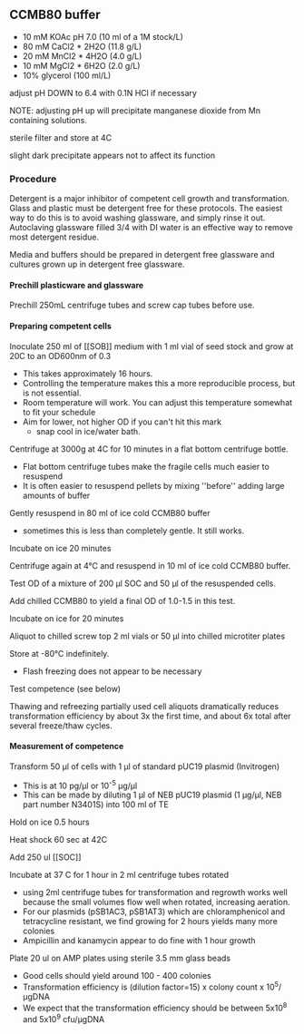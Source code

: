 ## CCMB80 buffer
- 10 mM KOAc pH 7.0 (10 ml of a 1M stock/L)
- 80 mM CaCl2 * 2H2O (11.8 g/L)
- 20 mM MnCl2 * 4H2O (4.0 g/L)
- 10 mM MgCl2 * 6H2O (2.0 g/L)
- 10% glycerol (100 ml/L)

adjust pH DOWN to 6.4 with 0.1N HCl if necessary

NOTE: adjusting pH up will precipitate manganese dioxide from Mn containing solutions.

sterile filter and store at 4C

slight dark precipitate appears not to affect its function

### Procedure

Detergent is a major inhibitor of competent cell growth and transformation.  Glass and plastic
must be detergent free for these protocols.  The easiest way to do this is to avoid washing
glassware, and simply rinse it out.  Autoclaving glassware filled 3/4 with DI water is an effective
way to remove most detergent residue.  

Media and buffers should be prepared in detergent free glassware and cultures grown up in detergent free glassware.

#### Prechill plasticware and glassware
Prechill 250mL centrifuge tubes and screw cap tubes before use.


#### Preparing competent cells
Inoculate 250 ml of [[SOB]] medium with 1 ml vial of seed stock and grow at 20C to an OD600nm of 0.3

- This takes approximately 16 hours.
- Controlling the temperature makes this a more reproducible process, but is not essential.
- Room temperature will work.  You can adjust this temperature somewhat to fit your schedule
- Aim for lower, not higher OD if you can't hit this mark
  - snap cool in ice/water bath.

Centrifuge at 3000g at 4C for 10 minutes in a flat bottom centrifuge bottle.
- Flat bottom centrifuge tubes make the fragile cells much easier to resuspend
- It is often easier to resuspend pellets by mixing ''before'' adding large amounts of buffer

Gently resuspend in 80 ml of ice cold CCMB80 buffer
- sometimes this is less than completely gentle.  It still works.

Incubate on ice 20 minutes

Centrifuge again at 4&deg;C and resuspend in 10 ml of ice cold CCMB80 buffer.

Test OD of a mixture of 200 &mu;l SOC and 50 &mu;l of the resuspended cells.

Add chilled CCMB80 to yield a final OD of 1.0-1.5 in this test.  

Incubate on ice for 20 minutes

Aliquot to chilled screw top 2 ml vials or 50 &mu;l into chilled microtiter plates

Store at -80&deg;C indefinitely.
- Flash freezing does not appear to be necessary

Test competence (see below)

Thawing and  refreezing partially used cell aliquots dramatically reduces transformation efficiency by about 3x the first time, and about 6x total after several freeze/thaw cycles.

#### Measurement of competence

Transform 50 &mu;l of cells with 1 &mu;l of standard pUC19 plasmid (Invitrogen)
- This is at 10 pg/&mu;l or 10<sup>-5</sup> &mu;g/&mu;l
- This can be made by diluting 1 &mu;l of NEB pUC19 plasmid (1 &mu;g/&mu;l, NEB part number N3401S) into 100 ml of TE

Hold on ice 0.5 hours

Heat shock 60 sec at 42C

Add 250 ul [[SOC]]

Incubate at 37 C for 1 hour in 2 ml centrifuge tubes rotated
- using 2ml centrifuge tubes for transformation and regrowth works well because the small volumes flow well when rotated, increasing aeration.
- For our plasmids (pSB1AC3, pSB1AT3) which are chloramphenicol and tetracycline resistant, we find growing for 2 hours yields many more colonies
- Ampicillin and kanamycin appear to do fine with 1  hour growth

Plate 20 ul on AMP plates using sterile 3.5 mm glass beads
- Good cells should yield around 100 - 400 colonies
- Transformation efficiency is (dilution factor=15) x colony count x 10<sup>5</sup>/µgDNA
- We expect that the transformation efficiency should be between 5x10<sup>8</sup> and 5x10<sup>9</sup> cfu/µgDNA
